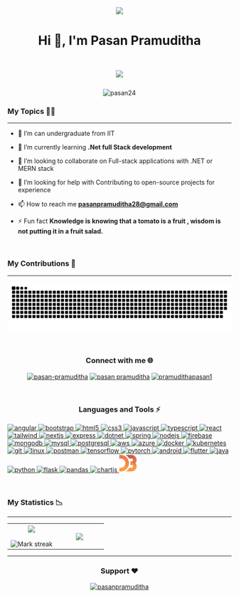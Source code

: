 <p align="center" ><img  src = "https://github.com/7oSkaaa/7oSkaaa/blob/main/Images/about_me.gif?raw=true" width = 100px></p>
<h1 align="center">Hi 👋, I'm Pasan Pramuditha</h1>
<h1 align="center">
  <img
    src="https://readme-typing-svg.herokuapp.com?font=Righteous&size=35&center=true&vCenter=true&width=500&height=70&duration=4000&pause=800&lines=Full-Stack+Developer;and;Machine+Learning+Enthusiast;"
  />
</h1>


<p align="center"> <img src="https://komarev.com/ghpvc/?username=Pasan-pramu&label=Profile%20views&color=0e75b6&style=flat" alt="pasan24" /> </p>

 
### My Topics 👨‍💻
---  
- 🔭 I’m can undergraduate from IIT

- 🌱 I’m currently learning **.Net full Stack development**

- 👯 I’m looking to collaborate on Full-stack applications with .NET or MERN stack

- 🤝 I’m looking for help with Contributing to open-source projects for experience

- 📫 How to reach me **pasanpramuditha28@gmail.com**

- ⚡ Fun fact **Knowledge is knowing that a tomato is a fruit , wisdom is not putting it in a fruit salad.**
<br>

 ### My Contributions 🐍
 ---
![snake gif](https://github.com/Pasan-pramu/Pasan-pramu/blob/output/github-snake-dark.svg)

<br>

<h3 align="center">Connect with me 🌐</h3>
<p align="center">
<a href="https://linkedin.com/in/pasan-pramuditha" target="blank"><img align="center" src="https://github.com/Scar1109/skill-icons/blob/main/icons/LinkedIn.svg" alt="pasan-pramuditha" height="40" width="40" /></a>
  <a href="https://web.facebook.com/pasan.premuditha.1" target="blank"><img align="center" src="https://raw.githubusercontent.com/rahuldkjain/github-profile-readme-generator/master/src/images/icons/Social/facebook.svg" alt="pasan pramuditha" height="40" width="40" /></a>
<a href="https://www.hackerrank.com/pramudithapasan1" target="blank"><img align="center" src="https://cdn.worldvectorlogo.com/logos/hackerrank.svg" alt="pramudithapasan1" height="40" width="40" /></a>
</p> <br>

<h3 align="center">Languages and Tools ⚡</h3>
<p align="left"> 


  <!-- Frontend -->
  <a href="https://angular.io" target="_blank" rel="noreferrer">
    <img src="https://github.com/Scar1109/skill-icons/blob/main/icons/Angular-Light.svg" alt="angular" width="40" height="40"/>
  </a>
  <a href="https://getbootstrap.com" target="_blank" rel="noreferrer">
    <img src="https://github.com/Scar1109/skill-icons/blob/main/icons/Bootstrap.svg" alt="bootstrap" width="40" height="40"/>
  </a>
  <a href="https://www.w3.org/html/" target="_blank" rel="noreferrer">
    <img src="https://github.com/Scar1109/skill-icons/blob/main/icons/HTML.svg" alt="html5" width="40" height="40"/>
  </a>
  <a href="https://www.w3schools.com/css/" target="_blank" rel="noreferrer">
    <img src="https://github.com/Scar1109/skill-icons/blob/main/icons/CSS.svg" alt="css3" width="40" height="40"/>
  </a>
  <a href="https://developer.mozilla.org/en-US/docs/Web/JavaScript" target="_blank" rel="noreferrer">
    <img src="https://github.com/Scar1109/skill-icons/blob/main/icons/JavaScript.svg" alt="javascript" width="40" height="40"/>
  </a>
  <a href="https://www.typescriptlang.org/" target="_blank" rel="noreferrer">
    <img src="https://github.com/Scar1109/skill-icons/blob/main/icons/TypeScript.svg" alt="typescript" width="40" height="40"/>
  </a>
  <a href="https://reactjs.org/" target="_blank" rel="noreferrer">
    <img src="https://github.com/Scar1109/skill-icons/blob/main/icons/React-Dark.svg" alt="react" width="40" height="40"/>
  </a>
 
  <a href="https://tailwindcss.com/" target="_blank" rel="noreferrer">
    <img src="https://github.com/Scar1109/skill-icons/blob/main/icons/TailwindCSS-Light.svg" alt="tailwind" width="40" height="40"/>
  </a>

  <a href="https://nextjs.org/" target="_blank" rel="noreferrer">
  <img src="https://github.com/Scar1109/skill-icons/blob/main/icons/NextJS-Light.svg" alt="nextjs" width="40" height="40"/>
</a>

  <!-- Backend -->
  <a href="https://expressjs.com" target="_blank" rel="noreferrer">
    <img src="https://github.com/Scar1109/skill-icons/blob/main/icons/ExpressJS-Light.svg" alt="express" width="40" height="40"/>
  </a>
  <a href="https://dotnet.microsoft.com/" target="_blank" rel="noreferrer">
    <img src="https://github.com/Scar1109/skill-icons/blob/main/icons/DotNet.svg" alt="dotnet" width="40" height="40"/>
  </a>
  <a href="https://spring.io/" target="_blank" rel="noreferrer">
    <img src="https://github.com/Scar1109/skill-icons/blob/main/icons/Spring-Dark.svg" alt="spring" width="40" height="40"/>
  </a>
  <a href="https://nodejs.org" target="_blank" rel="noreferrer">
    <img src="https://github.com/Scar1109/skill-icons/blob/main/icons/NodeJS-Light.svg" alt="nodejs" width="40" height="40"/>
  </a>

  <!-- Databases -->
  <a href="https://firebase.google.com/" target="_blank" rel="noreferrer">
  <img src="https://github.com/Scar1109/skill-icons/blob/main/icons/Firebase-Light.svg" alt="firebase" width="40" height="40"/>
</a>

  <a href="https://www.mongodb.com/" target="_blank" rel="noreferrer">
    <img src="https://github.com/Scar1109/skill-icons/blob/main/icons/MongoDB.svg" alt="mongodb" width="40" height="40"/>
  </a>
  <a href="https://www.mysql.com/" target="_blank" rel="noreferrer">
    <img src="https://github.com/Scar1109/skill-icons/blob/main/icons/MySQL-Light.svg" alt="mysql" width="40" height="40"/>
  </a>
  <a href="https://www.postgresql.org" target="_blank" rel="noreferrer">
    <img src="https://github.com/Scar1109/skill-icons/blob/main/icons/PostgreSQL-Light.svg" alt="postgresql" width="40" height="40"/>
  </a>

  <!-- DevOps / Cloud -->
  <a href="https://aws.amazon.com" target="_blank" rel="noreferrer">
    <img src="https://github.com/Scar1109/skill-icons/blob/main/icons/AWS-Light.svg" alt="aws" width="40" height="40"/>
  </a>
  <a href="https://azure.microsoft.com/en-in/" target="_blank" rel="noreferrer">
    <img src="https://github.com/Scar1109/skill-icons/blob/main/icons/Azure-Light.svg" alt="azure" width="40" height="40"/>
  </a>
  <a href="https://www.docker.com/" target="_blank" rel="noreferrer">
    <img src="https://github.com/Scar1109/skill-icons/blob/main/icons/Docker.svg" alt="docker" width="40" height="40"/>
  </a>
  <a href="https://kubernetes.io" target="_blank" rel="noreferrer">
    <img src="https://github.com/Scar1109/skill-icons/blob/main/icons/Kubernetes.svg" alt="kubernetes" width="40" height="40"/>
  </a>
  <a href="https://git-scm.com/" target="_blank" rel="noreferrer">
    <img src="https://github.com/Scar1109/skill-icons/blob/main/icons/Git.svg" alt="git" width="40" height="40"/>
  </a>
  <a href="https://linux.org/" target="_blank" rel="noreferrer">
    <img src="https://github.com/Scar1109/skill-icons/blob/main/icons/Linux-Light.svg" alt="linux" width="40" height="40"/>
  </a>
  <a href="https://postman.com" target="_blank" rel="noreferrer">
    <img src="https://github.com/Scar1109/skill-icons/blob/main/icons/Postman.svg" alt="postman" width="40" height="40"/>
  </a>

  <!-- Data Science / ML -->

  <a href="https://www.tensorflow.org" target="_blank" rel="noreferrer">
    <img src="https://github.com/Scar1109/skill-icons/blob/main/icons/TensorFlow-Light.svg" alt="tensorflow" width="40" height="40"/>
  </a>
  <a href="https://pytorch.org/" target="_blank" rel="noreferrer">
    <img src="https://github.com/Scar1109/skill-icons/blob/main/icons/PyTorch-Light.svg" alt="pytorch" width="40" height="40"/>
  </a>
 

  <!-- Mobile -->
  <a href="https://developer.android.com" target="_blank" rel="noreferrer">
    <img src="https://github.com/Scar1109/skill-icons/blob/main/icons/AndroidStudio-Light.svg" alt="android" width="40" height="40"/>
  </a>
  <a href="https://flutter.dev" target="_blank" rel="noreferrer">
    <img src="https://github.com/Scar1109/skill-icons/blob/main/icons/Flutter-Light.svg" alt="flutter" width="40" height="40"/>
  </a>

  <!-- Programming Languages -->
  
  <a href="https://www.java.com" target="_blank" rel="noreferrer">
    <img src="https://github.com/Scar1109/skill-icons/blob/main/icons/Java-Light.svg" alt="java" width="40" height="40"/>
  </a>
  <a href="https://www.python.org" target="_blank" rel="noreferrer">
    <img src="https://github.com/Scar1109/skill-icons/blob/main/icons/Python-Light.svg" alt="python" width="40" height="40"/>
  </a>

  <a href="https://flask.palletsprojects.com/" target="_blank" rel="noreferrer">
  <img src="https://github.com/Scar1109/skill-icons/blob/main/icons/Flask-Light.svg" alt="flask" width="40" height="40"/>
</a>


  <a href="https://pandas.pydata.org/" target="_blank" rel="noreferrer">
    <img src="https://encrypted-tbn0.gstatic.com/images?q=tbn:ANd9GcTCpCB6Du8H6Lrm5WIbDcdW59uqoSiL-eeTlw&s" alt="pandas" width="40" height="40" border-radius=50px/>
  </a>
  <!--
 <a href="https://scikit-learn.org/" target="_blank" rel="noreferrer">
    <img src="https://upload.wikimedia.org/wikipedia/commons/0/05/Scikit_learn_logo_small.svg" alt="scikit-learn" width="40" height="40" />
  </a>-->

   <a href="https://www.chartjs.org" target="_blank" rel="noreferrer">
    <img src="https://www.chartjs.org/media/logo-title.svg" alt="chartjs" width="40" height="40"/>
  </a>
  <a href="https://d3js.org/" target="_blank" rel="noreferrer">
    <img src="https://raw.githubusercontent.com/devicons/devicon/master/icons/d3js/d3js-original.svg" alt="d3js" width="40" height="40"/>
  </a>
</p>


</p>
<br>

### My Statistics  📉
---
<!--- stats & Trophy (start) -->
<p align="center">
  <!--- stats (start) -->
<table align="center">
<tr border="none">
<td width="50%" align="center">
  
  <img  align="center"  src="https://github-readme-stats.vercel.app/api?username=Pasan-pramu&theme=dark&show_icons=true&count_private=true" />
  <br></br>
  <img  title="🔥 Get streak stats for your profile at git.io/streak-stats" alt="Mark streak" src="https://github-readme-streak-stats.herokuapp.com/?user=Pasan-pramu&theme=dark&hide_border=false" /> 
</td>

<td width="50%" align="center">

  <img  align="center"  src="https://github-readme-stats.anuraghazra1.vercel.app/api/top-langs/?username=Pasan-pramu&theme=dark&hide_border=false&no-bg=true&no-frame=true&langs_count=10"/>
  
  </td>
</tr>
</table>
<!--- stats (end) -->

---


<h3 align="center">Support ❤️</h3>
<p align="center">
  <a href="https://www.buymeacoffee.com/pasanpramuditha">
    <img src="https://cdn.buymeacoffee.com/buttons/v2/default-yellow.png" height="50" width="210" alt="pasanpramuditha" />
  </a>
</p>

